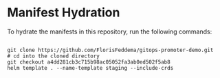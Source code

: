 
# Manifest Hydration

To hydrate the manifests in this repository, run the following commands:

```shell

git clone https://github.com/FlorisFeddema/gitops-promoter-demo.git
# cd into the cloned directory
git checkout a4dd281cb3c715b98ac05052fa3ab0ed502f5ab8
helm template . --name-template staging --include-crds
```